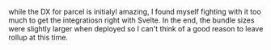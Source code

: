 while the DX for parcel is initialyl amazing, I found myself fighting with it too much to get the integratiosn right with Svelte.  In the end, the bundle sizes were slightly larger when deployed so I can't think of a good reason to leave rollup at this time.
